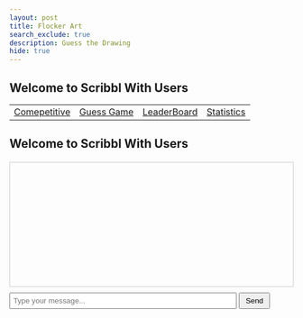 ```yaml
---
layout: post
title: Flocker Art
search_exclude: true
description: Guess the Drawing
hide: true
---
```


## Welcome to Scribbl With Users

<table>
    <tr>
        <td><a href="{{site.baseurl}}/competition">Comepetitive</a></td>
        <td><a href="{{site.baseurl}}/guessing">Guess Game </a></td>
        <td><a href="{{site.baseurl}}/leaderboard">LeaderBoard</a></td>
        <td><a href="{{site.baseurl}}/stats">Statistics</a></td>
    </tr>
</table>


## Welcome to Scribbl With Users

<div id="app"></div>
<div id="chat-container" style="margin-top: 20px;">
    <div id="messages" style="height: 200px; overflow-y: auto; border: 1px solid #ccc; padding: 10px; margin-bottom: 10px;"></div>
    <input type="text" id="message-input" placeholder="Type your message..." style="width: 80%; padding: 5px;">
    <button id="send-button" style="padding: 5px 10px;">Send</button>
</div>
<script>
document.addEventListener('DOMContentLoaded', () => {
    const app = document.querySelector('#app');
    if (!app) {
        console.error('Error: #app container not found. Ensure the div with id "app" is in the HTML.');
        return;
    }
    const toolbar = document.createElement('div');
    toolbar.style.cssText = `
        display: flex;
        justify-content: center;
        align-items: center;
        margin-bottom: 10px;
        background: rgba(255, 255, 255, 0.3);
        padding: 10px;
        border-radius: 10px;
        gap: 10px;
        flex-wrap: wrap;
    `;
    const colorPicker = document.createElement('input');
    colorPicker.type = 'color';
    colorPicker.value = '#000000';
    colorPicker.style.cssText = `
        width: 40px;
        height: 40px;
        border: none;
        cursor: pointer;
    `;
    toolbar.appendChild(colorPicker);
    let currentColor = colorPicker.value;
    let isEraser = false;
    colorPicker.addEventListener('input', () => {
        currentColor = colorPicker.value;
        isEraser = false;
    });
    const brushSize = document.createElement('input');
    brushSize.type = 'range';
    brushSize.min = '1';
    brushSize.max = '50';
    brushSize.value = '5';
    brushSize.style.cssText = 'margin: 0 10px;';
    toolbar.appendChild(brushSize);
    const eraserButton = document.createElement('button');
    eraserButton.textContent = 'Eraser';
    eraserButton.style.cssText = `
        background: white;
        color: black;
        border: 2px solid #000;
        padding: 10px;
        border-radius: 5px;
        cursor: pointer;
        font-weight: bold;
    `;
    eraserButton.addEventListener('click', () => {
        isEraser = true;
    });
    toolbar.appendChild(eraserButton);
    const backgroundToggle = document.createElement('button');
    backgroundToggle.textContent = 'Toggle Background';
    backgroundToggle.style.cssText = `
        background: #000;
        color: white;
        border: none;
        padding: 10px;
        border-radius: 5px;
        cursor: pointer;
        font-weight: bold;
    `;
    backgroundToggle.addEventListener('click', () => {
        canvas.style.background = canvas.style.background === 'black' ? 'white' : 'black';
    });
    toolbar.appendChild(backgroundToggle);
    const saveButton = document.createElement('button');
    saveButton.textContent = 'Save';
    saveButton.style.cssText = `
        background: #28A745;
        color: white;
        border: none;
        padding: 10px;
        border-radius: 5px;
        cursor: pointer;
        font-weight: bold;
    `;
    saveButton.addEventListener('click', () => {
        const link = document.createElement('a');
        link.download = 'drawing.jpeg';
        link.href = canvas.toDataURL();
        link.click();
    });
    toolbar.appendChild(saveButton);
    const resetButton = document.createElement('button');
    resetButton.textContent = 'Reset';
    resetButton.style.cssText = `
        background: #DC3545;
        color: white;
        border: none;
        padding: 10px;
        border-radius: 5px;
        cursor: pointer;
        font-weight: bold;
    `;
    resetButton.addEventListener('click', () => {
        ctx.clearRect(0, 0, canvas.width, canvas.height);
    });
    toolbar.appendChild(resetButton);
    const canvas = document.createElement('canvas');
    canvas.width = 800;
    canvas.height = 600;
    canvas.style.cssText = `
        border: 2px solid black;
        background: white;
        cursor: crosshair;
    `;
    const ctx = canvas.getContext('2d');
    ctx.fillStyle = 'white';
    ctx.fillRect(0, 0, canvas.width, canvas.height);
    let drawing = false;
    canvas.addEventListener('mousedown', (e) => {
        drawing = true;
        ctx.beginPath();
        ctx.moveTo(e.offsetX, e.offsetY);
    });
    canvas.addEventListener('mousemove', (e) => {
        if (drawing) {
            ctx.strokeStyle = isEraser ? 'white' : currentColor;
            ctx.lineWidth = brushSize.value;
            ctx.lineCap = 'round';
            ctx.lineTo(e.offsetX, e.offsetY);
            ctx.stroke();
        }
    });
    canvas.addEventListener('mouseup', () => {
        drawing = false;
        ctx.closePath();
    });
    canvas.addEventListener('mouseleave', () => {
        drawing = false;
    });
    function resetCanvas() {
        ctx.clearRect(0, 0, canvas.width, canvas.height);
    }
    function saveDrawing() {
        const link = document.createElement('a');
        link.download = 'drawing.png';
        link.href = canvas.toDataURL();
        link.click();
    }
    backgroundToggle.addEventListener('click', () => {
        const newBackground = canvas.style.background === 'black' ? 'white' : 'black';
        canvas.style.background = newBackground;
        ctx.fillStyle = newBackground;
        ctx.fillRect(0, 0, canvas.width, canvas.height);
    });
    const messageInput = document.getElementById('message-input');
    const sendButton = document.getElementById('send-button');
    const messagesDiv = document.getElementById('messages');
    function sendMessage() {
        const message = messageInput.value.trim();
        if (message) {
            const messageElement = document.createElement('div');
            messageElement.textContent = `You: ${message}`;
            messagesDiv.appendChild(messageElement);
            messagesDiv.scrollTop = messagesDiv.scrollHeight;
            messageInput.value = '';
        }
    }
    sendButton.addEventListener('click', sendMessage);
    messageInput.addEventListener('keypress', (e) => {
        if (e.key === 'Enter') {
            sendMessage();
        }
    });
    app.appendChild(toolbar);
    app.appendChild(canvas);
});
</script>